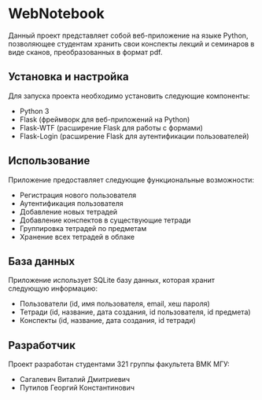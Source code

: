 # WebNotebook

Данный проект представляет собой веб-приложение на языке Python, позволяющее студентам хранить свои конспекты лекций и семинаров в виде сканов, преобразованных в формат pdf.

## Установка и настройка

Для запуска проекта необходимо установить следующие компоненты:

- Python 3
- Flask (фреймворк для веб-приложений на Python)
- Flask-WTF (расширение Flask для работы с формами)
- Flask-Login (расширение Flask для аутентификации пользователей)

## Использование

Приложение предоставляет следующие функциональные возможности:

 - Регистрация нового пользователя
 - Аутентификация пользователя
 - Добавление новых тетрадей
 - Добавление конспектов в существующие тетради
 - Группировка тетрадей по предметам
 - Хранение всех тетрадей в облаке

## База данных

Приложение использует SQLite базу данных, которая хранит следующую информацию:

 - Пользователи (id, имя пользователя, email, хеш пароля)
 - Тетради (id, название, дата создания, id пользователя, id предмета)
 - Конспекты (id, название, дата создания, id тетради)

## Разработчик

Проект разработан студентами 321 группы факультета ВМК МГУ:

 - Сагалевич Виталий Дмитриевич
 - Путилов Георгий Константинович